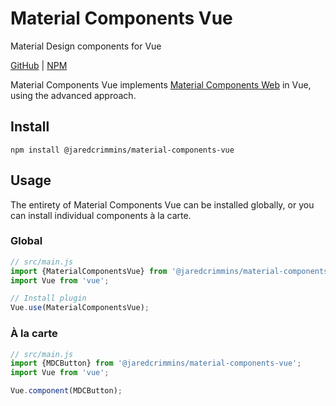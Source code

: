 # Material Components Vue

Material Design components for Vue

[GitHub](https://github.com/jaredcrimmins/material-components-vue) |
[NPM](https://www.npmjs.com/package/@jaredcrimmins/material-components-vue)

Material Components Vue implements [Material Components Web](https://github.com/material-components/material-components-web) in Vue, using the advanced approach.

## Install

```shell
npm install @jaredcrimmins/material-components-vue
```

## Usage

The entirety of Material Components Vue can be installed globally, or you can install individual components à la carte.

### Global

```js
// src/main.js
import {MaterialComponentsVue} from '@jaredcrimmins/material-components-vue';
import Vue from 'vue';

// Install plugin
Vue.use(MaterialComponentsVue);
```

### À la carte

```js
// src/main.js
import {MDCButton} from '@jaredcrimmins/material-components-vue';
import Vue from 'vue';

Vue.component(MDCButton);
```

